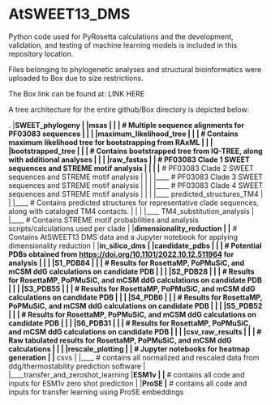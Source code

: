 # AtSWEET13_DMS
Python code used for PyRosetta calculations and the development, validation, and testing of machine learning models is included in this repository location.

Files belonging to phylogenetic analyses and structural bioinformatics were uploaded to Box due to size restrictions.

The Box link can be found at:
LINK HERE

A tree architecture for the entire github/Box directory is depicted below:

.
|____SWEET_phylogeny
| |____msas
| | |____ # Multiple sequence alignments for PF03083 sequences
| | 
| |____maximum_likelihood_tree
| | |____ # Contains maximum likelihood tree for bootstrapping from RAxML
| | 
| |____bootstrapped_tree
| | |____ # Contains bootstrapped tree from IQ-TREE, along with additional analyses
| | 
| |____raw_fastas
|   |____ # PF03083 Clade 1 SWEET sequences and STREME motif analysis
|   | 
|   |____ # PF03083 Clade 2 SWEET sequences and STREME motif analysis
|   | 
|   |____ # PF03083 Clade 3 SWEET sequences and STREME motif analysis
|   | 
|   |____ # PF03083 Clade 4 SWEET sequences and STREME motif analysis
|   | 
|   |____ predicted_structures_TM4
|   | |____ # Contains predicted structures for representative clade sequences, along with cataloged TM4 contacts.
|   | 
|   |____ TM4_substitution_analysis
|     |____ # Contains STREME motif probabilities and analysis scripts/calculations used per clade
| 
|____dimensionality_reduction
| |____ # Contains AtSWEET13 DMS data and a Jupyter notebook for applying dimensionality reduction
| 
|____in_silico_dms
| |____candidate_pdbs
| | |____ # Potential PDBs obtained from https://doi.org/10.1101/2022.10.12.511964 for analysis
| | 
| |____S1_PDB84
| | |____ # Results for RosettaMP, PoPMuSiC, and mCSM ddG calculations on candidate PDB
| | 
| |____S2_PDB28
| | |____ # Results for RosettaMP, PoPMuSiC, and mCSM ddG calculations on candidate PDB
| | 
| |____S3_PDB55
| | |____ # Results for RosettaMP, PoPMuSiC, and mCSM ddG calculations on candidate PDB
| | 
| |____S4_PDB6
| | |____ # Results for RosettaMP, PoPMuSiC, and mCSM ddG calculations on candidate PDB
| | 
| |____S5_PDB52
| | |____ # Results for RosettaMP, PoPMuSiC, and mCSM ddG calculations on candidate PDB
| | 
| |____S6_PDB31
| | |____ # Results for RosettaMP, PoPMuSiC, and mCSM ddG calculations on candidate PDB
| | 
| |____csv_raw_results
| | |____ # Raw tabulated results for RosettaMP, PoPMuSiC, and mCSM ddG calculations
| | 
| |____rescale_plotting
|   |____ # Jupyter notebooks for heatmap generation
|   |____ csvs
|     |____ # contains all normalized and rescaled data from ddg/thermostability prediction software
|
|____transfer_and_zeroshot_learning
  |____ESM1v
  | |____ # contains all code and inputs for ESM1v zero shot prediction
  |
  |____ProSE
    |____ # contains all code and inputs for transfer learning using ProSE embeddings
